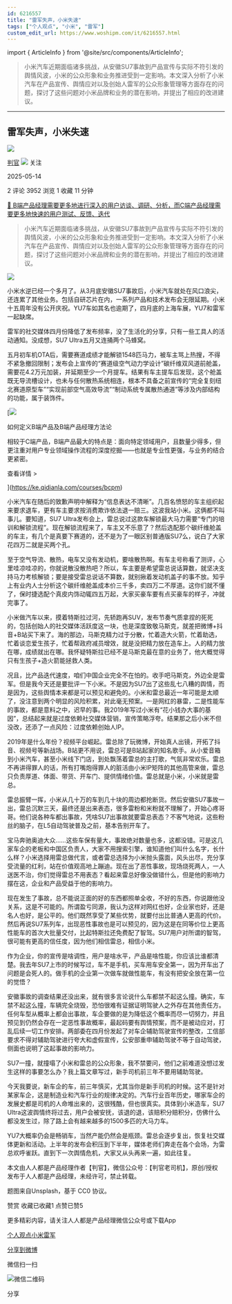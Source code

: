 ```yaml
---
id: 6216557
title: "雷军失声，小米失速"
tags: ["个人观点", "小米", "雷军"]
custom_edit_url: https://www.woshipm.com/it/6216557.html
---
```

import { ArticleInfo } from '@site/src/components/ArticleInfo';

<ArticleInfo
    author="判官"
    authorLink="https://www.woshipm.com/u/723858"
    published="2025-05-14"
    views={3952}
    comments={2}
    collects={1}
/>

> 小米汽车近期面临诸多挑战，从安徽SU7事故到产品宣传与实际不符引发的舆情风波，小米的公众形象和业务推进受到一定影响。本文深入分析了小米汽车在产品宣传、舆情应对以及创始人雷军的公众形象管理等方面存在的问题，探讨了这些问题对小米品牌和业务的潜在影响，并提出了相应的改进建议。

---

## 雷军失声，小米失速

[![](https://image.woshipm.com/wp-files/2018/07/jg7gxbiZ7pQsAUMDUEkP.jpg!/both/72x72)](https://www.woshipm.com/u/723858)

[判官](https://www.woshipm.com/u/723858) ![](https://static.woshipm.com/tag/1121_1@2x.png) 关注

2025-05-14

2 评论 3952 浏览 1 收藏 11 分钟

[🔗 B端产品经理需要更多地进行深入的用户访谈、调研、分析，而C端产品经理需要更多地快速的用户测试、反馈、迭代](https://ke.qidianla.com/courses/bcpm)

> 小米汽车近期面临诸多挑战，从安徽SU7事故到产品宣传与实际不符引发的舆情风波，小米的公众形象和业务推进受到一定影响。本文深入分析了小米汽车在产品宣传、舆情应对以及创始人雷军的公众形象管理等方面存在的问题，探讨了这些问题对小米品牌和业务的潜在影响，并提出了相应的改进建议。

![](https://image.woshipm.com/2025/04/05/014504cc-11c7-11f0-b4f1-00163e09d72f.png)

小米水逆已经一个多月了。从3月底安徽SU7事故后，小米汽车就处在风口浪尖，还连累了其他业务。包括自研芯片在内，一系列产品和技术发布会无限延期。小米十五周年没有公开庆祝。YU7车如其名也逾期了，四月底的上海车展，YU7和雷军一起缺席。

雷军的社交媒体四月份降低了发布频率，没了生活化的分享，只有一些工具人的活动通知。没成想，SU7 Ultra五月又连捅两个马蜂窝。

五月初车机OTA后，需要赛道成绩才能解锁1548匹马力，被车主骂上热搜，不得不紧急撤回限制；发布会上宣传的“赛道级空气动力学设计”碳纤维双风道前舱盖，需要花4.2万元加装，并延期至少一个月提车。结果有车主提车后发现，这个舱盖既无导流槽设计，也未与任何散热系统相连，根本不具备之前宣传的“完全复刻纽北赛道原型车”“实现前部空气高效导流”“制动系统专属散热通道”等涉及内部结构的功能，属于装饰件。

[![](https://image.woshipm.com/2023/08/02/72b77e4e-30e3-11ee-88e7-00163e0b5ff3.png)

如何定义B端产品及B端产品经理方法论

相较于C端产品，B端产品最大的特点是：面向特定领域用户，且数量少得多，但更注重对用户专业领域操作流程的深度挖掘——也就是专业性更强，与业务的结合更紧密。

查看详情 >

](https://ke.qidianla.com/courses/bcpm)

小米汽车在随后的致歉声明中解释为“信息表达不清晰”。几百名愤怒的车主组织起来要求退车，更有车主要求按消费欺诈依法退一赔三。这波我站小米。这俩都不叫事儿。要知道，SU7 Ultra发布会上，雷总说过这款车解锁最大马力需要“专门的培训和解锁流程”。现在解锁流程来了，车主又不乐意了？然后选配那个碳纤维舱盖的车主，有几个是真要下赛道的，还不是为了一眼区别普通版SU7么，说白了大家花四万二就是买两个孔。

至于空气导流、散热，电车又没有发动机，要啥散热啊。有车主号称看了测评，心里哇凉哇凉的，你就说散没散热吧？所以，车主要是希望雷总说话算数，就坚决支持马力考核解锁；要是接受雷总说话不算数，就别揪着发动机盖子的事不放。知乎上有业内人士分析这个碳纤维舱盖成本价三千多，卖四万二不厚道。这你们就不懂了，保时捷选配个真皮内饰动辄四五万起，大家买豪车要有点买豪车的样子，冲就完事了。

小米做汽车以来，摸着特斯拉过河，先轿跑再SUV，发布节奏气质拿捏的死死的，包括创始人的社交媒体活跃度这一块，也是深度致敬马斯克，就差把微博+抖音+B站买下来了。海的那边，马斯克精力过于分散，忙着造大火箭，忙着助选，忙着谈恋爱生孩子，忙着帮政府减员增效，就是没把精力放在造车上。人的精力放在哪，成绩就出在哪。我怀疑特斯拉已经不是马斯克最在意的业务了，他大概觉得只有生孩子+造火箭能拯救人类。

况且，比产品迭代速度，咱们中国企业完全不在怕的。收手吧马斯克，外边全是雷军。但是我今天还是要批评一下小米。不是因为SU7出了这些乱七八糟的舆情，而是因为，这些舆情本来都是可以预见和避免的。小米和雷总最近一年可能是太顺了，没注意到两个明显的风险积累，对此毫无预案。一是网红的暴雷，二是性能车的事故，都是意料之中，迟早的事。我2019年写过小米有“花小钱办大事的基因”，总结起来就是过度依赖社交媒体营销，宣传策略浮夸。结果那之后小米不但没改，还添了一点风险：过度依赖创始人IP。

2019年是什么年份？视频平台崛起。雷总除了玩微博，开始真人出镜，开拓了抖音、视频号等新战场。B站更不用说，雷总可是B站起家的知名歌手。从小爱音箱到小米汽车，甚至小米线下门店，到处飘荡着雷总的主打歌，气氛非常欢乐。雷总不再讲得罪人的话，所有打嘴炮得罪人的脏活由小米IP矩阵的其他高管来做，雷总只负责厚道、体面、带货、开车门、提供情绪价值。雷总就是小米，小米就是雷总。

雷总振臂一挥，小米从几十万的车到几十块的周边都抢断货。然后安徽SU7事故一出，雷总沉默三天，最终还是出来表态，很多雷粉和米粉就不理解了，开始心疼哥哥。他们说各种车都出事故，凭啥SU7出事故就要雷总表态？不客气地说，这些粉丝的脑子，在L5自动驾驶普及之前，基本告别开车了。

宝马奔驰奥迪大众……这些车保有量大，事故绝对数量也多，这都没错。可是这几家车企的老板和中国区负责人，大家不用搜索引擎，谁知道他们叫什么名字，长什么样？小米选择用雷总做代言，或者雷总选择为小米抛头露面，风头出尽，充分享受流量的红利，站在价值观高地上蹦迪。现在出了恶性事故，现场烧死两人，一人送医不治，你们觉得雷总不用表态？看起来雷总好像没做错什么，但是他的影响力摆在这，企业和产品受益于他的影响力。

现在发生了事故，总不能说正面的好的东西都照单全收，不好的东西，你说跟他没关系，这是不可能的。所谓盈亏同源，我认为这样对网红也好，企业家也好，还是名人也好，是公平的。他们既然享受了某些优势，就要付出比普通人更高的代价。然后再说SU7系列车，出现恶性事故也是可以预见的，因为这是在同等价位上更高性能车的首次大批量交付，比起特斯拉还免费配了智驾。SU7用户对所谓的智驾，很可能有更高的信任度，因为他们相信雷总，相信小米。

作为企业，你的宣传是啥调性，用户是啥水平，产品是啥性能，你应该比谁都清楚。我去年SU7上市的时候写过，车不是手机，买车用车安全第一，因为开车出了问题是会死人的。做手机的企业第一次做车就做性能车，有没有把安全放在第一位的觉悟？

安徽事故的调查结果还没出来，就有很多言论说什么车都禁不起这么撞。确实，车禁不起这么撞，车辆完全烧毁，恐怕很难有证据证明驾驶人之外存在其他责任方。任何车型从概率上都会出事故，车企要做的是为降低这个概率而尽一切努力，并且预见到仍然会存在一定恶性事故概率，最起码要有舆情预案，而不是被动应对，打乱后续一切工作安排。两部委在四月份发起了对车企辅助驾驶宣传的整改，工信部要求不得对辅助驾驶进行夸大和虚假宣传，公安部重申辅助驾驶不等于自动驾驶，侧面也说明了这起事故的影响力。

SU7一撞，就撞塌了小米和雷总的公众形象，我不禁要问，他们之前难道没想过发生这样的事要怎么办？我上篇文章写过，新手司机前三年不要用辅助驾驶。

今天我要说，新车企的车，前三年慎买，尤其当你是新手司机的时候。这不是针对某家车企，这是制造业和汽车行业的规律决定的。汽车行业百年历史，哪家车企的发展史都是司机的人命堆出来的，这很残酷，但也很真实。具体到小米造车，SU7 Ultra这波舆情终将过去，用户会被安抚，该退的退，该赔积分赔积分，仿佛什么都没发生过，除了路上会有越来越多的1500多匹的大马力车。

YU7大概率仍会是畅销车，当然产能仍然会是瓶颈。雷总会逐步复出，恢复社交媒体更新和活动。上半年的发布会积压到下半年，媒体老师们奔走在各个会场，为雷总欢呼雀跃。直到下一次舆情危机，大家又从头再来一遍，如此往复。

本文由人人都是产品经理作者【判官】，微信公众号：【判官老司机】，原创/授权 发布于人人都是产品经理，未经许可，禁止转载。

题图来自Unsplash，基于 CC0 协议。

赞赏 收藏已收藏1 点赞已赞5

更多精彩内容，请关注人人都是产品经理微信公众号或下载App

[个人观点](https://www.woshipm.com/tag/%e4%b8%aa%e4%ba%ba%e8%a7%82%e7%82%b9)[小米](https://www.woshipm.com/tag/%e5%b0%8f%e7%b1%b3)[雷军](https://www.woshipm.com/tag/%e9%9b%b7%e5%86%9b)

[分享到微博](https://service.weibo.com/share/share.php?appkey=2775287854&title=雷军失声，小米失速&url=https://www.woshipm.com/it/6216557.html&pic=https://image.woshipm.com/2025/04/05/014504cc-11c7-11f0-b4f1-00163e09d72f.png)

微信扫一扫

![微信二维码](https://api.pwmqr.com/qrcode/create/?url=https://www.woshipm.com/it/6216557.html)

分享